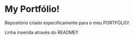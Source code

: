 # My Portfólio!
 Repositório criado especificamente para o meu PORTFÓLIO!
 
Linha inserida através do README!!
